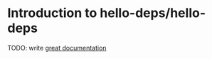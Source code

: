 # Introduction to hello-deps/hello-deps

TODO: write [great documentation](http://jacobian.org/writing/what-to-write/)
